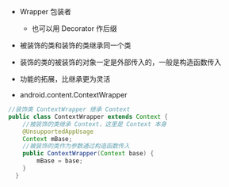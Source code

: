 

- Wrapper 包装者
  - 也可以用 Decorator 作后缀







- 被装饰的类和装饰的类继承同一个类
- 装饰的类的被装饰的对象一定是外部传入的，一般是构造函数传入
- 功能的拓展，比继承更为灵活








- android.content.ContextWrapper

```java
//装饰类 ContextWrapper 继承 Context
public class ContextWrapper extends Context {
    //被装饰的类继承 Context，这里是 Context 本身
    @UnsupportedAppUsage
    Context mBase;
	//被装饰的类作为参数通过构造函数传入
    public ContextWrapper(Context base) {
        mBase = base;
    }
  }
```

